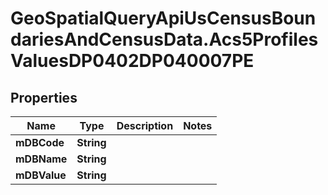 # GeoSpatialQueryApiUsCensusBoundariesAndCensusData.Acs5ProfilesValuesDP0402DP040007PE

## Properties

Name | Type | Description | Notes
------------ | ------------- | ------------- | -------------
**mDBCode** | **String** |  | 
**mDBName** | **String** |  | 
**mDBValue** | **String** |  | 


